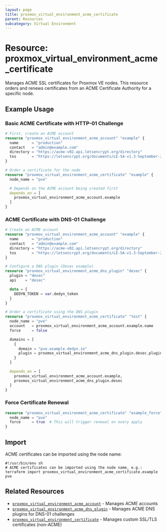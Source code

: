 ```yaml
---
layout: page
title: proxmox_virtual_environment_acme_certificate
parent: Resources
subcategory: Virtual Environment
---
```


# Resource: proxmox_virtual_environment_acme_certificate

Manages ACME SSL certificates for Proxmox VE nodes. This resource orders and renews certificates from an ACME Certificate Authority for a specific node.

## Example Usage

### Basic ACME Certificate with HTTP-01 Challenge

```terraform
# First, create an ACME account
resource "proxmox_virtual_environment_acme_account" "example" {
  name      = "production"
  contact   = "admin@example.com"
  directory = "https://acme-v02.api.letsencrypt.org/directory"
  tos       = "https://letsencrypt.org/documents/LE-SA-v1.3-September-21-2022.pdf"
}

# Order a certificate for the node
resource "proxmox_virtual_environment_acme_certificate" "example" {
  node_name = "pve"

  # Depends on the ACME account being created first
  depends_on = [
    proxmox_virtual_environment_acme_account.example
  ]
}
```

### ACME Certificate with DNS-01 Challenge

```terraform
# Create an ACME account
resource "proxmox_virtual_environment_acme_account" "example" {
  name      = "production"
  contact   = "admin@example.com"
  directory = "https://acme-v02.api.letsencrypt.org/directory"
  tos       = "https://letsencrypt.org/documents/LE-SA-v1.3-September-21-2022.pdf"
}

# Configure a DNS plugin (Desec example)
resource "proxmox_virtual_environment_acme_dns_plugin" "desec" {
  plugin = "desec"
  api    = "desec"

  data = {
    DEDYN_TOKEN = var.dedyn_token
  }
}

# Order a certificate using the DNS plugin
resource "proxmox_virtual_environment_acme_certificate" "test" {
  node_name = "pve"
  account   = proxmox_virtual_environment_acme_account.example.name
  force     = false

  domains = [
    {
      domain = "pve.example.dedyn.io"
      plugin = proxmox_virtual_environment_acme_dns_plugin.desec.plugin
    }
  ]

  depends_on = [
    proxmox_virtual_environment_acme_account.example,
    proxmox_virtual_environment_acme_dns_plugin.desec
  ]
}
```

### Force Certificate Renewal

```terraform
resource "proxmox_virtual_environment_acme_certificate" "example_force" {
  node_name = "pve"
  force     = true  # This will trigger renewal on every apply
}
```

## Import

ACME certificates can be imported using the node name:

```shell
#!/usr/bin/env sh
# ACME certificates can be imported using the node name, e.g.:
terraform import proxmox_virtual_environment_acme_certificate.example pve
```

## Related Resources

- [`proxmox_virtual_environment_acme_account`](virtual_environment_acme_account) - Manages ACME accounts
- [`proxmox_virtual_environment_acme_dns_plugin`](virtual_environment_acme_dns_plugin) - Manages ACME DNS plugins for DNS-01 challenges
- [`proxmox_virtual_environment_certificate`](virtual_environment_certificate) - Manages custom SSL/TLS certificates (non-ACME)

